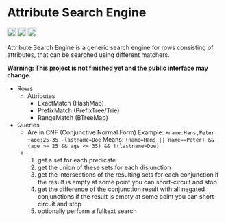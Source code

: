 # Attribute Search Engine

[<img alt="github" src="https://img.shields.io/badge/github-NHollmann/attribute--search--engine-77b0fc?style=for-the-badge&labelColor=555555&logo=github" height="20">](https://github.com/NHollmann/attribute-search-engine)
[<img alt="crates.io" src="https://img.shields.io/crates/v/attribute-search-engine.svg?style=for-the-badge&color=fc8d62&logo=rust" height="20">](https://crates.io/crates/attribute-search-engine)
[<img alt="docs.rs" src="https://img.shields.io/badge/docs.rs-attribute--search--engine-66c2a5?style=for-the-badge&labelColor=555555&logo=docs.rs" height="20">](https://docs.rs/attribute-search-engine)


Attribute Search Engine is a generic search engine for rows consisting of attributes, that can be searched using different matchers.

**Warning: This project is not finished yet and the public interface may change.**

- Rows
  - Attributes
    - ExactMatch  (HashMap)
    - PrefixMatch (PrefixTree/Trie)
    - RangeMatch  (BTreeMap)
- Queries
  - Are in CNF (Conjunctive Normal Form)
    Example: `+name:Hans,Peter +age:25-35 -lastname=Doe`
    Means:   `(name=Hans || name==Peter) && (age >= 25 && age <= 35) && !(lastname=Doe)`
  - 1. get a set for each predicate
    2. get the union of these sets for each disjunction
    3. get the intersections of the resulting sets for each conjunction
      if the result is empty at some point you can short-circuit and stop
    4. get the difference of the conjunction result with all negated conjunctions
      if the result is empty at some point you can short-circuit and stop
    5. optionally perform a fulltext search
